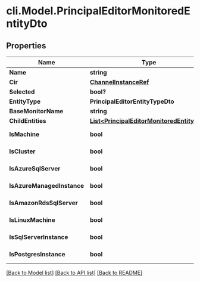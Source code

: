 # cli.Model.PrincipalEditorMonitoredEntityDto

## Properties

Name | Type | Description | Notes
------------ | ------------- | ------------- | -------------
**Name** | **string** |  | [optional] 
**Cir** | [**ChannelInstanceRef**](ChannelInstanceRef.md) |  | [optional] 
**Selected** | **bool?** |  | [optional] 
**EntityType** | **PrincipalEditorEntityTypeDto** |  | [optional] 
**BaseMonitorName** | **string** |  | [optional] 
**ChildEntities** | [**List&lt;PrincipalEditorMonitoredEntityDto&gt;**](PrincipalEditorMonitoredEntityDto.md) |  | [optional] 
**IsMachine** | **bool** |  | [optional] [readonly] 
**IsCluster** | **bool** |  | [optional] [readonly] 
**IsAzureSqlServer** | **bool** |  | [optional] [readonly] 
**IsAzureManagedInstance** | **bool** |  | [optional] [readonly] 
**IsAmazonRdsSqlServer** | **bool** |  | [optional] [readonly] 
**IsLinuxMachine** | **bool** |  | [optional] [readonly] 
**IsSqlServerInstance** | **bool** |  | [optional] [readonly] 
**IsPostgresInstance** | **bool** |  | [optional] [readonly] 

[[Back to Model list]](../README.md#documentation-for-models) [[Back to API list]](../README.md#documentation-for-api-endpoints) [[Back to README]](../README.md)


